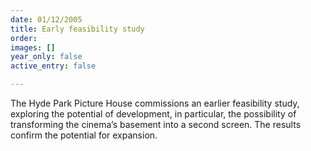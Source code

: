 ```yaml
---
date: 01/12/2005
title: Early feasibility study
order: 
images: []
year_only: false
active_entry: false

---
```

The Hyde Park Picture House commissions an earlier feasibility study, exploring the potential of development, in particular, the possibility of transforming the cinema’s basement into a second screen. The results confirm the potential for expansion.